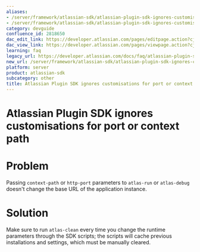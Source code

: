 ```yaml
---
aliases:
- /server/framework/atlassian-sdk/atlassian-plugin-sdk-ignores-customisations-for-port-or-context-path-2818650.html
- /server/framework/atlassian-sdk/atlassian-plugin-sdk-ignores-customisations-for-port-or-context-path-2818650.md
category: devguide
confluence_id: 2818650
dac_edit_link: https://developer.atlassian.com/pages/editpage.action?cjm=wozere&pageId=2818650
dac_view_link: https://developer.atlassian.com/pages/viewpage.action?cjm=wozere&pageId=2818650
learning: faq
legacy_url: https://developer.atlassian.com/docs/faq/atlassian-plugin-sdk-faq/atlassian-plugin-sdk-ignores-customisations-for-port-or-context-path
new_url: /server/framework/atlassian-sdk/atlassian-plugin-sdk-ignores-customisations-for-port-or-context-path
platform: server
product: atlassian-sdk
subcategory: other
title: Atlassian Plugin SDK ignores customisations for port or context path
---
```

# Atlassian Plugin SDK ignores customisations for port or context path

# Problem

Passing `context-path` or `http-port` parameters to `atlas-run` or `atlas-debug` doesn't change the base URL of the application instance.

# Solution

Make sure to run `atlas-clean` every time you change the runtime parameters through the SDK scripts; the scripts will cache previous installations and settings, which must be manually cleared.







































































































































































































































































































































































































